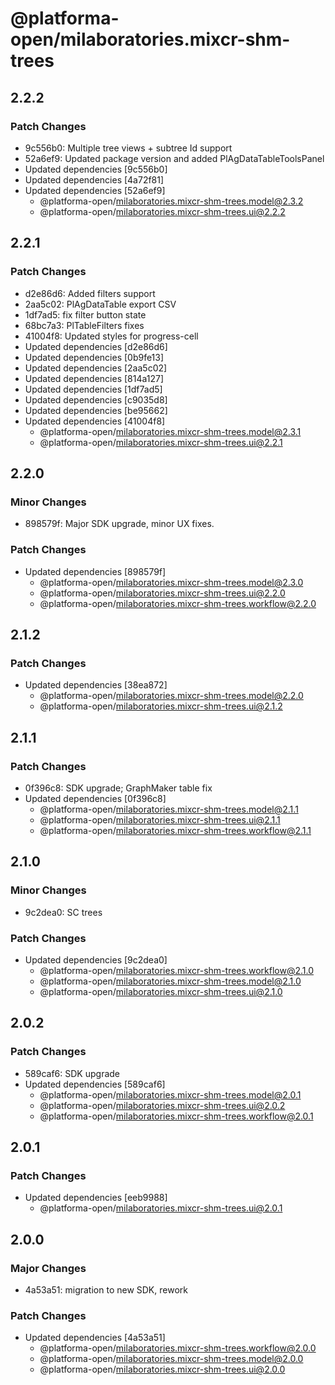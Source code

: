 # @platforma-open/milaboratories.mixcr-shm-trees

## 2.2.2

### Patch Changes

- 9c556b0: Multiple tree views + subtree Id support
- 52a6ef9: Updated package version and added PlAgDataTableToolsPanel
- Updated dependencies [9c556b0]
- Updated dependencies [4a72f81]
- Updated dependencies [52a6ef9]
  - @platforma-open/milaboratories.mixcr-shm-trees.model@2.3.2
  - @platforma-open/milaboratories.mixcr-shm-trees.ui@2.2.2

## 2.2.1

### Patch Changes

- d2e86d6: Added filters support
- 2aa5c02: PlAgDataTable export CSV
- 1df7ad5: fix filter button state
- 68bc7a3: PlTableFilters fixes
- 41004f8: Updated styles for progress-cell
- Updated dependencies [d2e86d6]
- Updated dependencies [0b9fe13]
- Updated dependencies [2aa5c02]
- Updated dependencies [814a127]
- Updated dependencies [1df7ad5]
- Updated dependencies [c9035d8]
- Updated dependencies [be95662]
- Updated dependencies [41004f8]
  - @platforma-open/milaboratories.mixcr-shm-trees.model@2.3.1
  - @platforma-open/milaboratories.mixcr-shm-trees.ui@2.2.1

## 2.2.0

### Minor Changes

- 898579f: Major SDK upgrade, minor UX fixes.

### Patch Changes

- Updated dependencies [898579f]
  - @platforma-open/milaboratories.mixcr-shm-trees.model@2.3.0
  - @platforma-open/milaboratories.mixcr-shm-trees.ui@2.2.0
  - @platforma-open/milaboratories.mixcr-shm-trees.workflow@2.2.0

## 2.1.2

### Patch Changes

- Updated dependencies [38ea872]
  - @platforma-open/milaboratories.mixcr-shm-trees.model@2.2.0
  - @platforma-open/milaboratories.mixcr-shm-trees.ui@2.1.2

## 2.1.1

### Patch Changes

- 0f396c8: SDK upgrade; GraphMaker table fix
- Updated dependencies [0f396c8]
  - @platforma-open/milaboratories.mixcr-shm-trees.model@2.1.1
  - @platforma-open/milaboratories.mixcr-shm-trees.ui@2.1.1
  - @platforma-open/milaboratories.mixcr-shm-trees.workflow@2.1.1

## 2.1.0

### Minor Changes

- 9c2dea0: SC trees

### Patch Changes

- Updated dependencies [9c2dea0]
  - @platforma-open/milaboratories.mixcr-shm-trees.workflow@2.1.0
  - @platforma-open/milaboratories.mixcr-shm-trees.model@2.1.0
  - @platforma-open/milaboratories.mixcr-shm-trees.ui@2.1.0

## 2.0.2

### Patch Changes

- 589caf6: SDK upgrade
- Updated dependencies [589caf6]
  - @platforma-open/milaboratories.mixcr-shm-trees.model@2.0.1
  - @platforma-open/milaboratories.mixcr-shm-trees.ui@2.0.2
  - @platforma-open/milaboratories.mixcr-shm-trees.workflow@2.0.1

## 2.0.1

### Patch Changes

- Updated dependencies [eeb9988]
  - @platforma-open/milaboratories.mixcr-shm-trees.ui@2.0.1

## 2.0.0

### Major Changes

- 4a53a51: migration to new SDK, rework

### Patch Changes

- Updated dependencies [4a53a51]
  - @platforma-open/milaboratories.mixcr-shm-trees.workflow@2.0.0
  - @platforma-open/milaboratories.mixcr-shm-trees.model@2.0.0
  - @platforma-open/milaboratories.mixcr-shm-trees.ui@2.0.0
